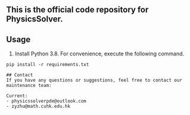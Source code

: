 ## This is the official code repository for PhysicsSolver.

## Usage

1. Install Python 3.8. For convenience, execute the following command.

```
pip install -r requirements.txt

## Contact
If you have any questions or suggestions, feel free to contact our maintenance team:

Current:
- physicssolverpde@outlook.com
- zyzhu@math.cuhk.edu.hk
